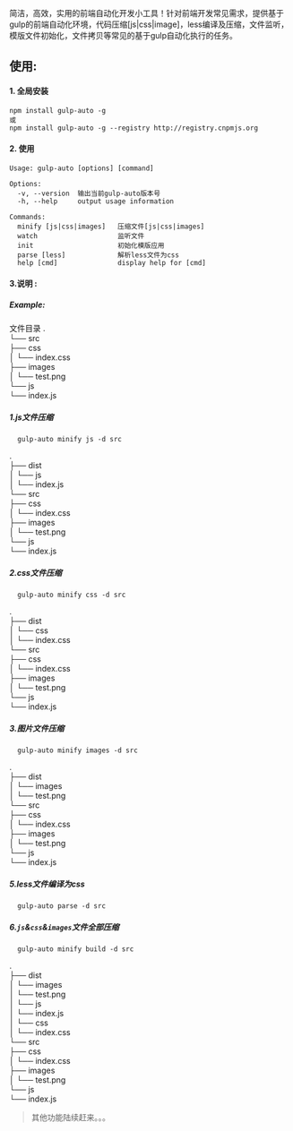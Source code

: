 简洁，高效，实用的前端自动化开发小工具！针对前端开发常见需求，提供基于gulp的前端自动化环境，代码压缩[js|css|image]，less编译及压缩，文件监听，模版文件初始化，文件拷贝等常见的基于gulp自动化执行的任务。

## 使用:

#### 1. 全局安装
```
npm install gulp-auto -g
或
npm install gulp-auto -g --registry http://registry.cnpmjs.org
```

#### 2. 使用

```
Usage: gulp-auto [options] [command]

Options:
  -v, --version  输出当前gulp-auto版本号
  -h, --help     output usage information

Commands:
  minify [js|css|images]   压缩文件[js|css|images]
  watch                    监听文件
  init                     初始化模版应用
  parse [less]             解析less文件为css
  help [cmd]               display help for [cmd]
```

#### 3.说明 :  

##### Example:
文件目录
.  
└── src  
    ├── css  
    │   └── index.css  
    ├── images  
    │   └── test.png  
    └── js  
        └── index.js  

##### 1.js文件压缩

```
  gulp-auto minify js -d src
```  
.  
├── dist  
│   └── js  
│       └── index.js  
└── src  
    ├── css  
    │   └── index.css  
    ├── images  
    │   └── test.png  
    └── js  
        └── index.js  

##### 2.css文件压缩

```
  gulp-auto minify css -d src
```  

.  
├── dist  
│   └── css  
│       └── index.css  
└── src  
    ├── css  
    │   └── index.css  
    ├── images  
    │   └── test.png  
    └── js  
        └── index.js  

##### 3.图片文件压缩  

```
  gulp-auto minify images -d src
```  

.   
├── dist  
│   └── images  
│       └── test.png  
└── src  
    ├── css  
    │   └── index.css  
    ├── images  
    │   └── test.png  
    └── js  
        └── index.js  

##### 5.less文件编译为css  

```
  gulp-auto parse -d src
```

##### 6.`js`&`css`&`images`文件全部压缩

```
  gulp-auto minify build -d src
```  

.   
├── dist  
│   └── images  
│       └── test.png  
│   └── js  
│       └── index.js  
│   └── css  
│       └── index.css  
└── src  
    ├── css  
    │   └── index.css  
    ├── images  
    │   └── test.png  
    └── js  
        └── index.js  

> 其他功能陆续赶来。。。